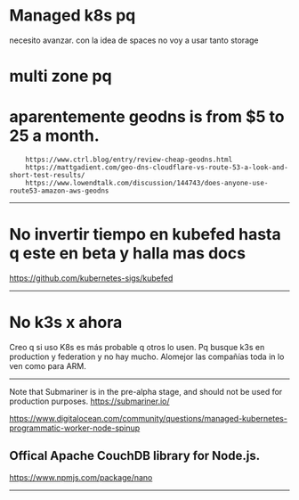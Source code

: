 
# Managed k8s pq
necesito avanzar.
con la idea de spaces no voy a usar tanto storage



#  multi zone pq
#  aparentemente geodns is from $5 to 25 a month.  

        https://www.ctrl.blog/entry/review-cheap-geodns.html  
        https://mattgadient.com/geo-dns-cloudflare-vs-route-53-a-look-and-short-test-results/
        https://www.lowendtalk.com/discussion/144743/does-anyone-use-route53-amazon-aws-geodns  
        
        
----------------   
# No invertir tiempo en kubefed hasta q este en beta y halla mas docs
https://github.com/kubernetes-sigs/kubefed  

----------------  

# No k3s x ahora
Creo q si uso K8s es más probable q otros lo usen. Pq busque k3s en production y federation y no hay mucho. Alomejor las compañías toda in lo ven como para ARM.  

--------------
Note that Submariner is in the pre-alpha stage, and should not be used for production purposes.
https://submariner.io/

https://www.digitalocean.com/community/questions/managed-kubernetes-programmatic-worker-node-spinup


## Offical Apache CouchDB library for Node.js.
https://www.npmjs.com/package/nano






----------
